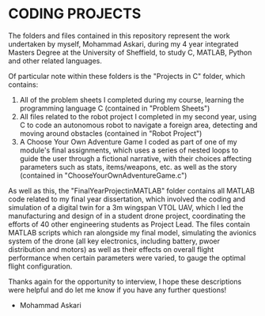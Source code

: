 # CODING PROJECTS
The folders and files contained in this repository represent the work undertaken by myself, Mohammad Askari, 
during my 4 year integrated Masters Degree at the University of Sheffield, to study C, MATLAB, Python and other related languages. 

Of particular note within these folders is the "Projects in C" folder, which contains:
1. All of the problem sheets I completed during my course, learning the programming language C (contained in "Problem Sheets")
2. All files related to the robot project I completed in my second year, using C to code an autonomous robot to navigate a foreign area,
   detecting and moving around obstacles (contained in "Robot Project")
3. A Choose Your Own Adventure Game I coded as part of one of my module's final assignments, which uses a series of nested loops to guide the user
   through a fictional narrative, with their choices affecting parameters such as stats, items/weapons, etc. as well as the story (contained in
   "ChooseYourOwnAdventureGame.c")

As well as this, the "FinalYearProjectinMATLAB" folder contains all MATLAB code related to my final year dissertation, which involved the coding
and simulation of a digital twin for a 3m wingspan VTOL UAV, which I led the manufacturing and design of in a student drone project, coordinating the
efforts of 40 other engineering students as Project Lead. The files contain MATLAB scripts which ran alongside my final model, simulating the avionics
system of the drone (all key electronics, including battery, pwoer distribution and motors) as well as their effects on overall flight performance
when certain parameters were varied, to gauge the optimal flight configuration. 

Thanks again for the opportunity to interview, I hope these descriptions were helpful and do let me know if you have any further questions!

- Mohammad Askari
